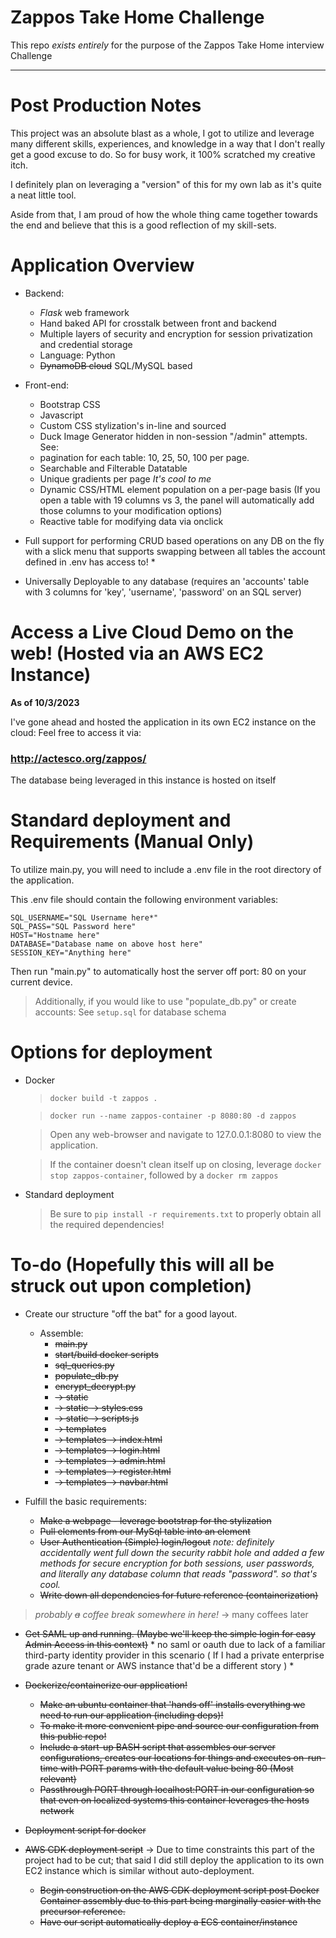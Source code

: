 

# Zappos Take Home Challenge
This repo *exists entirely* for the purpose of the Zappos Take Home interview Challenge 

_____
# Post Production Notes
This project was an absolute blast as a whole, I got to utilize and leverage many different skills, experiences, and knowledge in a way that I don't really get a good excuse to do. So for busy work, it 100% scratched my creative itch.

I definitely plan on leveraging a "version" of this for my own lab as it's quite a neat little tool.

Aside from that, I am proud of how the whole thing came together towards the end and believe that this is a good reflection of my skill-sets.


# **Application Overview**
* Backend:
    - *Flask* web framework
    - Hand baked API for crosstalk between front and backend
    - Multiple layers of security and encryption for session privatization and credential storage
    - Language: Python
    - ~~DynamoDB cloud~~ SQL/MySQL based
    
* Front-end:
    - Bootstrap CSS
    - Javascript
    - Custom CSS stylization's in-line and sourced
    - Duck Image Generator hidden in non-session "/admin" attempts. See: 
    - pagination for each table: 10, 25, 50, 100 per page.
    - Searchable and Filterable Datatable
    - Unique gradients per page *It's cool to me*
    - Dynamic CSS/HTML element population on a per-page basis (If you open a table with 19 columns vs 3, the panel will automatically add those columns to your modification options)
    - Reactive table for modifying data via onclick


* Full support for performing CRUD based operations on any DB on the fly with a slick menu that supports swapping between all tables the account defined in .env has access to! *

* Universally Deployable to any database (requires an 'accounts' table with 3 columns for 'key', 'username', 'password' on an SQL server)

# Access a Live Cloud Demo on the web! (Hosted via an AWS EC2 Instance)

**As of 10/3/2023**

I've gone ahead and hosted the application in its own EC2 instance on the cloud:
Feel free to access it via: 

### http://actesco.org/zappos/

The database being leveraged in this instance is hosted on itself

# Standard deployment and Requirements (Manual Only)

To utilize main.py, you will need to include a .env file in the root directory of the application.

This .env file should contain the following environment variables:

```
SQL_USERNAME="SQL Username here*"
SQL_PASS="SQL Password here"
HOST="Hostname here"
DATABASE="Database name on above host here"
SESSION_KEY="Anything here"
```

Then run "main.py" to automatically host the server off port: 80 on your current device.
     
> Additionally, if you would like to use "populate_db.py" or create accounts: See `setup.sql` for database schema

# Options for deployment
  - Docker
    > `docker build -t zappos .`
    
    > `docker run --name zappos-container -p 8080:80 -d zappos`
    
    > Open any web-browser and navigate to 127.0.0.1:8080 to view the application. 
  
    > If the container doesn't clean itself up on closing, leverage `docker stop zappos-container`, followed by a `docker rm zappos`

  - Standard deployment

  
    > Be sure to `pip install -r requirements.txt` to properly obtain all the required dependencies!
# To-do (Hopefully this will all be struck out upon completion)

  * Create our structure "off the bat" for a good layout.
      - Assemble:
        * ~~main.py~~
        * ~~start/build docker scripts~~
        * ~~sql_queries.py~~
        * ~~populate_db.py~~
        * ~~encrypt_decrypt.py~~
        *   ~~-> static~~
        *   ~~-> static -> styles.css~~
        *   ~~-> static -> scripts.js~~
        *   ~~-> templates~~
        *   ~~-> templates -> index.html~~
        *   ~~-> templates -> login.html~~
        *   ~~-> templates -> admin.html~~
        *   ~~-> templates -> register.html~~
        *   ~~-> templates -> navbar.html~~
  
  * Fulfill the basic requirements:
      - ~~Make a webpage - leverage bootstrap for the stylization~~
      - ~~Pull elements from our MySql table into an element~~
      - ~~User Authentication (Simple) login/logout~~ *note: definitely accidentally went full down the security rabbit hole and added a few methods for secure encryption for both sessions, user passwords, and literally any database column that reads "password". so that's cool.* 
      - ~~Write down all dependencies for future reference (containerization)~~

> *probably ~~a~~ coffee break somewhere in here!* -> many coffees later

  - ~~Get SAML up and running. (Maybe we'll keep the simple login for easy Admin Access in this context)~~ * no saml or oauth due to lack of a familiar third-party identity provider in this scenario ( If I had a private enterprise grade azure tenant or AWS instance that'd be a different story ) *
    
  * ~~Dockerize/containerize our application!~~
      - ~~Make an ubuntu container that 'hands off' installs everything we need to run our application (including deps)!~~
      - ~~To make it more convenient pipe and source our configuration from this public repo!~~
      - ~~Include a start-up BASH script that assembles our server configurations, creates our locations for things and executes on-run-time with PORT params with the default value being 80 (Most relevant)~~
      - ~~Passthrough PORT through localhost:PORT in our configuration so that even on localized systems this container leverages the hosts network~~
  * ~~Deployment script for docker~~
    
  * ~~AWS CDK deployment script~~ -> Due to time constraints this part of the project had to be cut; that said I did still deploy the application to its own EC2 instance which is similar without auto-deployment.
      - ~~Begin construction on the AWS CDK deployment script post Docker Container assembly due to this part being marginally easier with the precursor reference.~~
      - ~~Have our script automatically deploy a ECS container/instance~~
  
